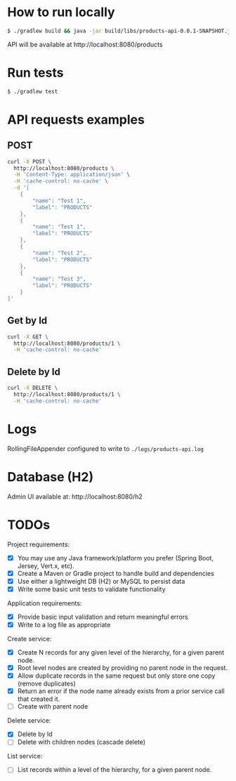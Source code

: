 # How to run locally

```bash
$ ./gradlew build && java -jar build/libs/products-api-0.0.1-SNAPSHOT.jar
```

API will be available at http://localhost:8080/products

# Run tests
```bash
$ ./gradlew test
```

# API requests examples

## POST

```bash
curl -X POST \
  http://localhost:8080/products \
  -H 'Content-Type: application/json' \
  -H 'cache-control: no-cache' \
  -d '[
    {
        "name": "Test 1",
        "label": "PRODUCTS"
    },
    {
        "name": "Test 1",
        "label": "PRODUCTS"
    },
    {
        "name": "Test 2",
        "label": "PRODUCTS"
    },
    {
        "name": "Test 3",
        "label": "PRODUCTS"
    }
]'
```

## Get by Id

```bash
curl -X GET \
  http://localhost:8080/products/1 \
  -H 'cache-control: no-cache'
```

## Delete by Id

```bash
curl -X DELETE \
  http://localhost:8080/products/1 \
  -H 'cache-control: no-cache'
```

# Logs

RollingFileAppender configured to write to `./logs/products-api.log`

# Database (H2)

Admin UI available at: http://localhost:8080/h2

# TODOs

Project requirements:
- [x] You may use any Java framework/platform you prefer (Spring Boot, Jersey, Vert.x, etc).
- [x] Create a Maven or Gradle project to handle build and dependencies
- [x] Use either a lightweight DB (H2) or MySQL to persist data
- [x] Write some basic unit tests to validate functionality

Application requirements:
- [x] Provide basic input validation and return meaningful errors
- [x] Write to a log file as appropriate

Create service:
- [x] Create N records for any given level of the hierarchy, for a given parent node.
- [x] Root level nodes are created by providing no parent node in the request.
- [x] Allow duplicate records in the same request but only store one copy (remove duplicates)
- [x] Return an error if the node name already exists from a prior service call that created it.
- [ ] Create with parent node 

Delete service:
- [x] Delete by Id
- [ ] Delete with children nodes (cascade delete)

List service:
- [ ] List records within a level of the hierarchy, for a given parent node.
